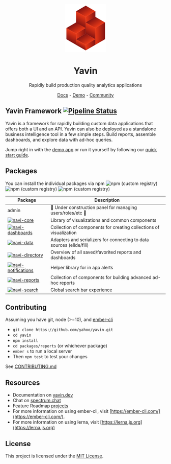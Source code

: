 <p align="center">
  <a href="https://yavin.dev">
    <img alt="yavin-logo" src="assets/yavin-logo-transparent.svg" height="150px"/>
  </a>
</p>
<h1 align="center">Yavin</h1>
<p align="center">Rapidly build production quality analytics applications</p>
<p align="center">
    <a href="https://yavin.dev">Docs</a> - <a href="https://yahoo.github.io/yavin">Demo</a> - <a href="https://spectrum.chat/yavin">Community</a>
</p>

## Yavin Framework [![Pipeline Status][status-image]][status-url]

Yavin is a framework for rapidly building custom data applications that offers both a UI and an API.
Yavin can also be deployed as a standalone business intelligence tool in a few simple steps.
Build reports, assemble dashboards, and explore data with ad-hoc queries.

Jump right in with the [demo app](https://yahoo.github.io/yavin) or run it yourself by following our [quick start guide](https://yavin.dev/pages/guide/02-start.html).

## Packages

You can install the individual packages via npm
![npm (custom registry)](https://img.shields.io/npm/v/navi-app/latest?label=version)
![npm (custom registry)](https://img.shields.io/npm/v/navi-app/canary?label=alpha)
![npm (custom registry)](https://img.shields.io/npm/v/navi-app/beta?label=beta)

| Package                                                                                                                        | Description                                                          |
| ------------------------------------------------------------------------------------------------------------------------------ | -------------------------------------------------------------------- |
| admin                                                                                                                          | 🚧 Under construction panel for managing users/roles/etc 🚧          |
| [![navi-core](https://img.shields.io/npm/v/navi-core/beta?label=navi-core)][npm-navi-core]                                     | Library of visualizations and common components                      |
| [![navi-dashboards](https://img.shields.io/npm/v/navi-dashboards/beta?label=navi-dashboards)][npm-navi-dashboards]             | Collection of components for creating collections of visualization   |
| [![navi-data](https://img.shields.io/npm/v/navi-data/beta?label=navi-data)][npm-navi-data]                                     | Adapters and serializers for connecting to data sources (elide/fili) |
| [![navi-directory](https://img.shields.io/npm/v/navi-directory/beta?label=navi-directory)][npm-navi-directory]                 | Overview of all saved/favorited reports and dashboards               |
| [![navi-notifications](https://img.shields.io/npm/v/navi-notifications/beta?label=navi-notifications)][npm-navi-notifications] | Helper library for in app alerts                                     |
| [![navi-reports](https://img.shields.io/npm/v/navi-reports/beta?label=navi-reports)][npm-navi-reports]                         | Collection of components for building advanced ad-hoc reports        |
| [![navi-search](https://img.shields.io/npm/v/navi-search/beta?label=navi-search)][npm-navi-search]                             | Global search bar experience                                         |

## Contributing

Assuming you have git, node (>=10), and [ember-cli](https://cli.emberjs.com/release/)

- `git clone https://github.com/yahoo/yavin.git`
- `cd yavin`
- `npm install`
- `cd packages/reports` (or whichever package)
- `ember s` to run a local server
- Then `npm test` to test your changes

See [CONTRIBUTING.md](https://github.com/yahoo/yavin/blob/master/CONTRIBUTING.md)

## Resources

- Documentation on [yavin.dev](https://yavin.dev)
- Chat on [spectrum.chat](https://spectrum.chat/yavin)
- Feature Roadmap [projects](https://github.com/yahoo/yavin/projects)
- For more information on using ember-cli, visit [https://ember-cli.com/](https://ember-cli.com/).
- For more information on using lerna, visit [https://lerna.js.org](https://lerna.js.org)

## License

This project is licensed under the [MIT License](LICENSE.md).

[status-image]: https://cd.screwdriver.cd/pipelines/6102/badge
[status-url]: https://cd.screwdriver.cd/pipelines/6102
[npm-navi-core]: https://www.npmjs.com/package/navi-core
[npm-navi-dashboards]: https://www.npmjs.com/package/navi-dashboards
[npm-navi-data]: https://www.npmjs.com/package/navi-data
[npm-navi-directory]: https://www.npmjs.com/package/navi-directory
[npm-navi-notifications]: https://www.npmjs.com/package/navi-notifications
[npm-navi-reports]: https://www.npmjs.com/package/navi-reports
[npm-navi-search]: https://www.npmjs.com/package/navi-search
